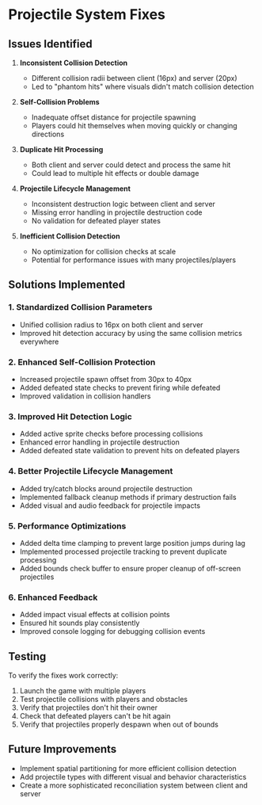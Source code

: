 # Projectile System Fixes

## Issues Identified

1. **Inconsistent Collision Detection**
   - Different collision radii between client (16px) and server (20px)
   - Led to "phantom hits" where visuals didn't match collision detection

2. **Self-Collision Problems**
   - Inadequate offset distance for projectile spawning
   - Players could hit themselves when moving quickly or changing directions

3. **Duplicate Hit Processing**
   - Both client and server could detect and process the same hit
   - Could lead to multiple hit effects or double damage

4. **Projectile Lifecycle Management**
   - Inconsistent destruction logic between client and server
   - Missing error handling in projectile destruction code
   - No validation for defeated player states

5. **Inefficient Collision Detection**
   - No optimization for collision checks at scale
   - Potential for performance issues with many projectiles/players

## Solutions Implemented

### 1. Standardized Collision Parameters
- Unified collision radius to 16px on both client and server
- Improved hit detection accuracy by using the same collision metrics everywhere

### 2. Enhanced Self-Collision Protection
- Increased projectile spawn offset from 30px to 40px
- Added defeated state checks to prevent firing while defeated
- Improved validation in collision handlers

### 3. Improved Hit Detection Logic
- Added active sprite checks before processing collisions
- Enhanced error handling in projectile destruction
- Added defeated state validation to prevent hits on defeated players

### 4. Better Projectile Lifecycle Management
- Added try/catch blocks around projectile destruction
- Implemented fallback cleanup methods if primary destruction fails
- Added visual and audio feedback for projectile impacts

### 5. Performance Optimizations
- Added delta time clamping to prevent large position jumps during lag
- Implemented processed projectile tracking to prevent duplicate processing
- Added bounds check buffer to ensure proper cleanup of off-screen projectiles

### 6. Enhanced Feedback
- Added impact visual effects at collision points
- Ensured hit sounds play consistently
- Improved console logging for debugging collision events

## Testing

To verify the fixes work correctly:
1. Launch the game with multiple players
2. Test projectile collisions with players and obstacles
3. Verify that projectiles don't hit their owner
4. Check that defeated players can't be hit again
5. Verify that projectiles properly despawn when out of bounds

## Future Improvements
- Implement spatial partitioning for more efficient collision detection
- Add projectile types with different visual and behavior characteristics
- Create a more sophisticated reconciliation system between client and server